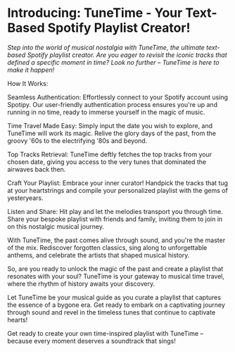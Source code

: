 # Introducing: TuneTime - Your Text-Based Spotify Playlist Creator!

*Step into the world of musical nostalgia with TuneTime, the ultimate text-based Spotify playlist creator. Are you eager
to revisit the iconic tracks that defined a specific moment in time? Look no further – TuneTime is here to make it
happen!*

How It Works:

Seamless Authentication: Effortlessly connect to your Spotify account using Spotipy. Our user-friendly authentication
process ensures you're up and running in no time, ready to immerse yourself in the magic of music.

Time Travel Made Easy: Simply input the date you wish to explore, and TuneTime will work its magic. Relive the glory
days of the past, from the groovy '60s to the electrifying '80s and beyond.

Top Tracks Retrieval: TuneTime deftly fetches the top tracks from your chosen date, giving you access to the very tunes
that dominated the airwaves back then.

Craft Your Playlist: Embrace your inner curator! Handpick the tracks that tug at your heartstrings and compile your
personalized playlist with the gems of yesteryears.

Listen and Share: Hit play and let the melodies transport you through time. Share your bespoke playlist with friends and
family, inviting them to join in on this nostalgic musical journey.

With TuneTime, the past comes alive through sound, and you're the master of the mix. Rediscover forgotten classics, sing
along to unforgettable anthems, and celebrate the artists that shaped musical history.

So, are you ready to unlock the magic of the past and create a playlist that resonates with your soul? TuneTime is your
gateway to musical time travel, where the rhythm of history awaits your discovery.

Let TuneTime be your musical guide as you curate a playlist that captures the essence of a bygone era. Get ready to
embark on a captivating journey through sound and revel in the timeless tunes that continue to captivate hearts!

Get ready to create your own time-inspired playlist with TuneTime – because every moment deserves a soundtrack that
sings!





